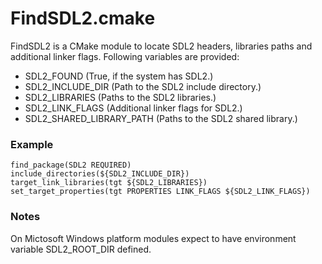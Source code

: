 FindSDL2.cmake
==============

FindSDL2 is a CMake module to locate SDL2 headers, libraries paths and additional linker flags. Following variables are provided:

  * SDL2_FOUND (True, if the system has SDL2.)
  * SDL2_INCLUDE_DIR (Path to the SDL2 include directory.)
  * SDL2_LIBRARIES (Paths to the SDL2 libraries.)
  * SDL2_LINK_FLAGS (Additional linker flags for SDL2.)
  * SDL2_SHARED_LIBRARY_PATH (Paths to the SDL2 shared library.)

### Example

    find_package(SDL2 REQUIRED)
    include_directories(${SDL2_INCLUDE_DIR})
    target_link_libraries(tgt ${SDL2_LIBRARIES})
    set_target_properties(tgt PROPERTIES LINK_FLAGS ${SDL2_LINK_FLAGS})


### Notes

On Mictosoft Windows platform modules expect to have environment variable SDL2_ROOT_DIR defined.
